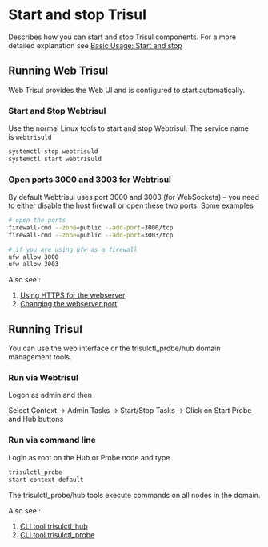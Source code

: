 # Start and stop Trisul

Describes how you can start and stop Trisul components. For a more detailed explanation see [Basic Usage: Start and stop](/docs/ug/install/stopstart)

## Running Web Trisul

Web Trisul provides the Web UI and is configured to start automatically.

### Start and Stop Webtrisul

Use the normal Linux tools to start and stop Webtrisul. The service name is `webtrisuld`

```bash
systemctl stop webtrisuld
systemctl start webtrisuld
```

### Open ports 3000 and 3003 for Webtrisul

By default Webtrisul uses port 3000 and 3003 (for WebSockets) – you need to either disable the host firewall or open these two ports. Some examples

```bash
# open the ports 
firewall-cmd --zone=public --add-port=3000/tcp
firewall-cmd --zone=public --add-port=3003/tcp

# if you are using ufw as a firewall 
ufw allow 3000
ufw allow 3003
```

Also see :

1. [Using HTTPS for the webserver](/docs/howto/sslforwebtr)
2. [Changing the webserver port](/docs/howto/change_web_port )

## Running Trisul

You can use the web interface or the trisulctl_probe/hub domain management tools.

### Run via Webtrisul

Logon as admin and then

Select Context → Admin Tasks → Start/Stop Tasks → Click on Start Probe and Hub buttons

### Run via command line

Login as root on the Hub or Probe node and type

```bash
trisulctl_probe 
start context default
```

The trisulctl_probe/hub tools execute commands on all nodes in the domain.

Also see :

1. [CLI tool trisulctl_hub](/docs/ref/trisul_hub)
2. [CLI tool trisulctl_probe](/docs/ref/trisul_probe)
